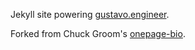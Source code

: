 Jekyll site powering [gustavo.engineer](https://gustavo.engineer/).

Forked from Chuck Groom's [onepage-bio](https://github.com/chuckgroom/onepage-bio).

